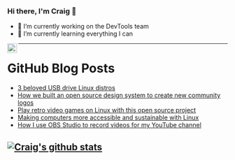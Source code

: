 ### Hi there, I'm Craig 👋

<!--
**CraigTeelFugro/CraigTeelFugro** is a ✨ _special_ ✨ repository because its `README.md` (this file) appears on your GitHub profile.

Here are some ideas to get you started:
-->

- 🔭 I’m currently working on the DevTools team
- 🌱 I’m currently learning everything I can

[<img align="left" alt="Craig Teel | LinkedIn" width="22px" src="https://cdn.jsdelivr.net/npm/simple-icons@v3/icons/linkedin.svg" />][linkedin]

---

# GitHub Blog Posts

<!-- BLOG-POST-LIST:START -->
- [3 beloved USB drive Linux distros](https://opensource.com/article/21/4/usb-drive-linux-distro)
- [How we built an open source design system to create new community logos](https://opensource.com/article/21/4/ansible-community-logos)
- [Play retro video games on Linux with this open source project](https://opensource.com/article/21/4/scummvm-retro-gaming)
- [Making computers more accessible and sustainable with Linux](https://opensource.com/article/21/4/linux-free-geek)
- [How I use OBS Studio to record videos for my YouTube channel](https://opensource.com/article/21/4/obs-youtube)
<!-- BLOG-POST-LIST:END -->

## [![Craig's github stats](https://github-readme-stats.vercel.app/api?username=craigteelfugro)](https://github.com/anuraghazra/github-readme-stats)


[linkedin]: https://linkedin.com/in/craig-teel-b8786771
